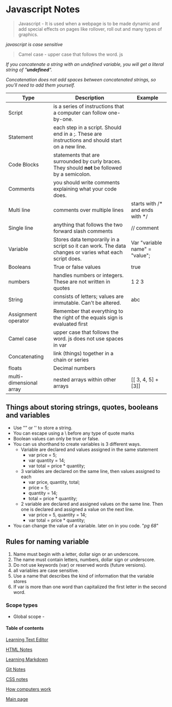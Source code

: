 # Javascript Notes

> Javascript - It is used when a webpage is to be made dynamic and add special effects on pages like rollover, roll out and many types of graphics.

*javascript is case sensitive*

> Camel case - upper case that follows the word. js 

*If you concatenate a string with an undefined variable, you will get a literal string of "**undefined**".*

*Concatenation does not add spaces between concatenated strings, so you'll need to add them yourself.*

Type| Description| Example
---- | ---- | ----
Script| is a series of instructions that a computer can follow one-by-one.
Statement| each step in a script. Should end in a ;. These are instructions and should start on a new line.
Code Blocks| statements that are surrounded by curly braces. They should **not** be followed by a semicolon.
Comments| you should write comments explaining what your code does.
Multi line| comments over multiple lines| starts with /* and ends with */
Single line| anything that follows the two forward slash comments| // comment
Variable| Stores data temporarily in a script so it can work. The data changes or varies what each script does.| Var "variable name" = "value";
Booleans| True or false values| true
numbers| handles numbers or integers. These are not written in quotes| 1 2 3
String| consists of letters; values are immutable. Can't be altered.| abc
Assignment operator| Remember that everything to the right of the equals sign is evaluated first
Camel case| upper case that follows the word. js does not use spaces in var
Concatenating| link (things) together in a chain or series
floats| Decimal numbers
multi-dimensional array| nested arrays within other arrays| [[ 3, 4, 5] + [3]]

## Things about storing strings, quotes, booleans and variables

 *  Use "" or '' to store a string.
 *  You can escape using a \ before any type of quote marks
 * Boolean values can only be true or false.
 * You can us shorthand to create variables is 3 different ways.
    * Variable are declared and values assigned in the same statement
        * var price = 5;
        * var quantity = 14;
        * var total = price * quantity;
    * 3 variables are declared on the same line, then values assigned to each
        * var price, quantity, total;
        * price = 5;
        * quantity = 14;
        * total = price * quantity;
    * 2 variable are declared and assigned values on the same line. Then one is declared and assigned a value on the next line.
        * var price = 5, quantity = 14;
        * var total =  price * quantity;
* You can change the value of a variable. later on in you code.    "*pg 68*"

## Rules for naming variable

1. Name must begin with a letter, dollar sign or an underscore.
2. The name must contain letters, numbers, dollar sign or underscore.
3. Do not use keywords (var) or reserved words (future versions).
4. all variables are case sensitive. 
5. Use a name that describes the kind of information that the variable stores
6. If var is more than one word than capitalized the first letter in the second word.

### Scope types

* Global scope - 

#### Table of contents
[Learning Text Editor](https://will-ing.github.io/learning-journal/learn-text-editor)

[HTML Notes](https://will-ing.github.io/learning-journal/html-notes)

[Learning Markdown](https://will-ing.github.io/learning-journal/learning-markdown)

[Git Notes](https://will-ing.github.io/learning-journal/git-notes)

[CSS notes](https://will-ing.github.io/learning-journal/css-notes)

[How computers work](https://will-ing.github.io/learning-journal/howcmpwrk)

[Main page](https://will-ing.github.io/learning-journal/)